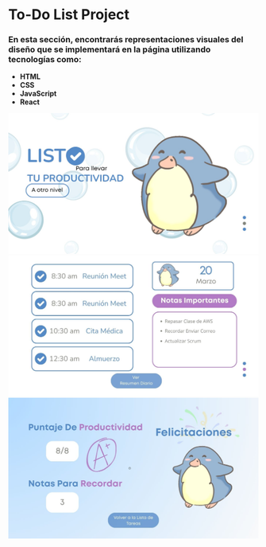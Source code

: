 # To-Do List Project  

### En esta sección, encontrarás representaciones visuales del diseño que se implementará en la página utilizando tecnologías como:  

- **HTML**  
- **CSS**  
- **JavaScript**  
- **React**  

![Bienvenida](./Visuales/LISTO.jpg)
![To Do List](./Visuales/Visual_2.jpg)
![Resumen Diario](./Visuales/Visual_3.jpg)


